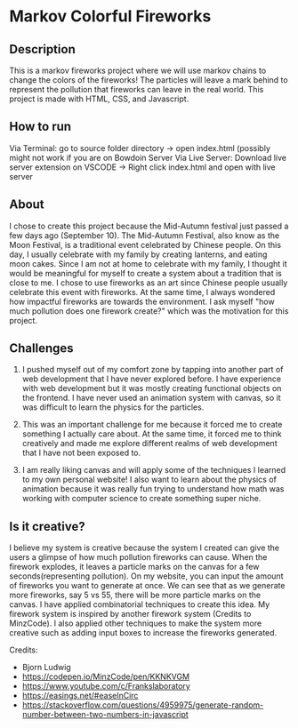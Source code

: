 # Markov Colorful Fireworks

## Description
This is a markov fireworks project where we will use markov chains to change the colors of the fireworks! The particles will leave a mark behind to represent the pollution that fireworks can leave in the real world. This project is made with HTML, CSS, and Javascript. 

## How to run
Via Terminal: go to source folder directory -> open index.html (possibly might not work if you are on Bowdoin Server
Via Live Server: Download live server extension on VSCODE -> Right click index.html and open with live server

## About 
I chose to create this project because the Mid-Autumn festival just passed a few days ago (September 10). The Mid-Autumn Festival, also know as the Moon Festival, is a traditional event 
celebrated by Chinese people. On this day, I usually celebrate with my family by creating lanterns, and eating moon cakes. Since I am not at home to celebrate with my family, I thought
it would be meaningful for myself to create a system about a tradition that is close to me. I 
chose to use fireworks as an art since Chinese people usually celebrate this event with fireworks. At the same time, I always wondered how impactful fireworks are towards the environment. I ask myself "how much pollution does one firework create?" which was the motivation
for this project. 

## Challenges
1. I pushed myself out of my comfort zone by tapping into another part of web development that I have never explored before. I have experience with web development but it was mostly creating functional objects on the frontend. I have never used an animation system with canvas, so it was difficult to learn the physics for the particles. 

2. This was an important challenge for me because it forced me to create something I actually care about. At the same time, it forced me to think creatively and made me explore different realms of web development that I have not been exposed to.

3. I am really liking canvas and will apply some of the techniques I learned to my own personal website! I also want to learn about the physics of animation because it was really fun trying to understand how math was working with computer science to create something super niche. 

## Is it creative?
I believe my system is creative because the system I created can give the users a glimpse of how much pollution fireworks can cause. When the firework explodes, it leaves a particle marks on the canvas for a few seconds(representing pollution). On my website, you can input the amount of fireworks you want to generate at once. We can see that as we generate more fireworks, say 5 vs 55, there will be more particle marks on the canvas. I have applied combinatorial techniques to create this idea. My firework system is inspired by another firework system (Credits to MinzCode). I also applied other techniques to make the system more creative such as adding input boxes to increase the fireworks generated. 

Credits:
- Bjorn Ludwig
- https://codepen.io/MinzCode/pen/KKNKVGM
- https://www.youtube.com/c/Frankslaboratory
- https://easings.net/#easeInCirc
- https://stackoverflow.com/questions/4959975/generate-random-number-between-two-numbers-in-javascript




